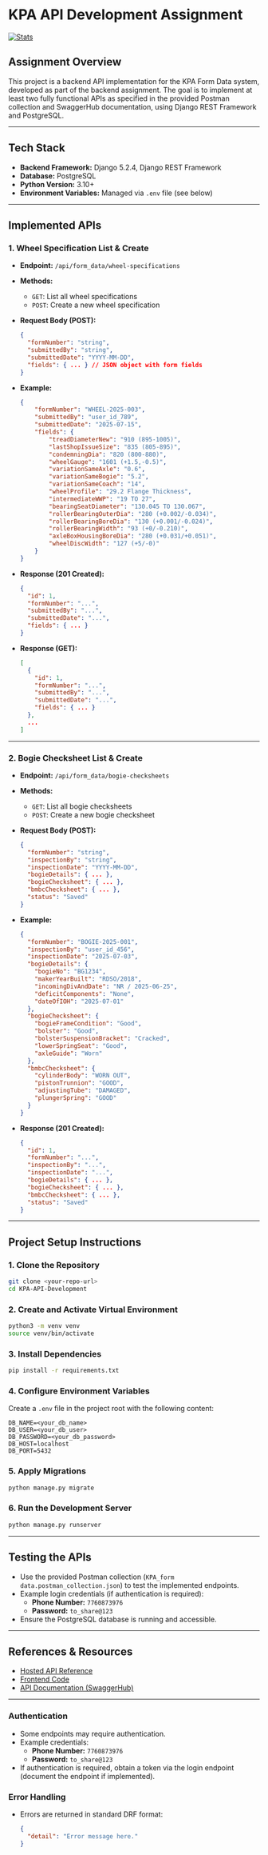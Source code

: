 # KPA API Development Assignment

[![Stats](https://github-readme-stats.vercel.app/api?username=anuraghazra)](https://github.com/bhaskarjoshe/github-readme-stats)

## Assignment Overview
This project is a backend API implementation for the KPA Form Data system, developed as part of the backend assignment. The goal is to implement at least two fully functional APIs as specified in the provided Postman collection and SwaggerHub documentation, using Django REST Framework and PostgreSQL.

---

## Tech Stack
- **Backend Framework:** Django 5.2.4, Django REST Framework
- **Database:** PostgreSQL
- **Python Version:** 3.10+
- **Environment Variables:** Managed via `.env` file (see below)

---

## Implemented APIs
###  1. Wheel Specification List & Create
- **Endpoint:** `/api/form_data/wheel-specifications`
- **Methods:**
  - `GET`: List all wheel specifications
  - `POST`: Create a new wheel specification
- **Request Body (POST):**
  ```json
  {
    "formNumber": "string",
    "submittedBy": "string",
    "submittedDate": "YYYY-MM-DD",
    "fields": { ... } // JSON object with form fields
  }
  ```
- **Example:**
    ```json
    {
        "formNumber": "WHEEL-2025-003",
        "submittedBy": "user_id_789",
        "submittedDate": "2025-07-15",
        "fields": {
            "treadDiameterNew": "910 (895-1005)",
            "lastShopIssueSize": "835 (805-895)",
            "condemningDia": "820 (800-880)",
            "wheelGauge": "1601 (+1.5,-0.5)",
            "variationSameAxle": "0.6",
            "variationSameBogie": "5.2",
            "variationSameCoach": "14",
            "wheelProfile": "29.2 Flange Thickness",
            "intermediateWWP": "19 TO 27",
            "bearingSeatDiameter": "130.045 TO 130.067",
            "rollerBearingOuterDia": "280 (+0.002/-0.034)",
            "rollerBearingBoreDia": "130 (+0.001/-0.024)",
            "rollerBearingWidth": "93 (+0/-0.210)",
            "axleBoxHousingBoreDia": "280 (+0.031/+0.051)",
            "wheelDiscWidth": "127 (+5/-0)"
        }
    }
    ```

- **Response (201 Created):**
  ```json
  {
    "id": 1,
    "formNumber": "...",
    "submittedBy": "...",
    "submittedDate": "...",
    "fields": { ... }
  }
  ```
- **Response (GET):**
  ```json
  [
    {
      "id": 1,
      "formNumber": "...",
      "submittedBy": "...",
      "submittedDate": "...",
      "fields": { ... }
    },
    ...
  ]
  ```

---

### 2. Bogie Checksheet List & Create
- **Endpoint:** `/api/form_data/bogie-checksheets`
- **Methods:**
  - `GET`: List all bogie checksheets
  - `POST`: Create a new bogie checksheet
- **Request Body (POST):**
  ```json
  {
    "formNumber": "string",
    "inspectionBy": "string",
    "inspectionDate": "YYYY-MM-DD",
    "bogieDetails": { ... },
    "bogieChecksheet": { ... },
    "bmbcChecksheet": { ... },
    "status": "Saved"
  }
  ```
- **Example:**
    ```json
    {
      "formNumber": "BOGIE-2025-001",
      "inspectionBy": "user_id_456",
      "inspectionDate": "2025-07-03",
      "bogieDetails": {
        "bogieNo": "BG1234",
        "makerYearBuilt": "RDSO/2018",
        "incomingDivAndDate": "NR / 2025-06-25",
        "deficitComponents": "None",
        "dateOfIOH": "2025-07-01"
      },
      "bogieChecksheet": {
        "bogieFrameCondition": "Good",
        "bolster": "Good",
        "bolsterSuspensionBracket": "Cracked",
        "lowerSpringSeat": "Good",
        "axleGuide": "Worn"
      },
      "bmbcChecksheet": {
        "cylinderBody": "WORN OUT",
        "pistonTrunnion": "GOOD",
        "adjustingTube": "DAMAGED",
        "plungerSpring": "GOOD"
      }
  }
    ```

- **Response (201 Created):**
  ```json
  {
    "id": 1,
    "formNumber": "...",
    "inspectionBy": "...",
    "inspectionDate": "...",
    "bogieDetails": { ... },
    "bogieChecksheet": { ... },
    "bmbcChecksheet": { ... },
    "status": "Saved"
  }
  ```

---

## Project Setup Instructions

### 1. Clone the Repository
```bash
git clone <your-repo-url>
cd KPA-API-Development
```

### 2. Create and Activate Virtual Environment
```bash
python3 -m venv venv
source venv/bin/activate
```

### 3. Install Dependencies
```bash
pip install -r requirements.txt
```

### 4. Configure Environment Variables
Create a `.env` file in the project root with the following content:
```
DB_NAME=<your_db_name>
DB_USER=<your_db_user>
DB_PASSWORD=<your_db_password>
DB_HOST=localhost
DB_PORT=5432
```

### 5. Apply Migrations
```bash
python manage.py migrate
```

### 6. Run the Development Server
```bash
python manage.py runserver
```

---

## Testing the APIs
- Use the provided Postman collection (`KPA_form data.postman_collection.json`) to test the implemented endpoints.
- Example login credentials (if authentication is required):
  - **Phone Number:** `7760873976`
  - **Password:** `to_share@123`
- Ensure the PostgreSQL database is running and accessible.

---

## References & Resources
- [Hosted API Reference](https://kpa.suvidhaen.com)
- [Frontend Code](https://github.com/s2pl/KPA-ERP-FE/)
- [API Documentation (SwaggerHub)](https://app.swaggerhub.com/apis/sarvasuvidhaen/kpa-form_data/1.0.0)

---

### Authentication
- Some endpoints may require authentication.
- Example credentials:
  - **Phone Number:** `7760873976`
  - **Password:** `to_share@123`
- If authentication is required, obtain a token via the login endpoint (document the endpoint if implemented).

### Error Handling
- Errors are returned in standard DRF format:
  ```json
  {
    "detail": "Error message here."
  }
  ```
